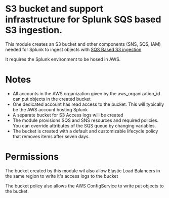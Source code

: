 # S3 bucket and support infrastructure for Splunk SQS based S3 ingestion.

This module creates an S3 bucket and other components (SNS, SQS, IAM) needed for  Splunk to ingest objects with [SQS Based S3 ingestion](http://docs.splunk.com/Documentation/AddOns/released/AWS/SQS-basedS3)

It requires the Splunk environment to be hosed in AWS. 

# Notes 

* All accounts in the AWS organization given by the aws_organization_id can put objects in the created bucket
* One dedicated account has read access to the bucket. This will typically be the AWS account hosting Splunk
* A separate bucket for S3 Access logs will be created
* The module provisions SQS and SNS resources and required policies. You can override attributes of the SQS queue by changing variables. 
* The bucket is created with a default and customizable lifecycle policy that removes items after seven days.  

# Permissions

The bucket created by this module wil also allow Elastic Load Balancers in the same region to write it's access 
logs to the bucket 

The bucket policy also allows the AWS ConfigService to write put objects to the bucket. 